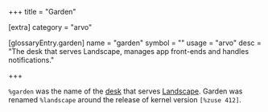+++
title = "Garden"

[extra]
category = "arvo"

[glossaryEntry.garden]
name = "garden"
symbol = ""
usage = "arvo"
desc = "The desk that serves Landscape, manages app front-ends and handles notifications."

+++

`%garden` was the name of the [desk](/glossary/desk) that serves
[Landscape](/glossary/landscape). Garden was renamed `%landscape` around the
release of kernel version `[%zuse 412]`.
